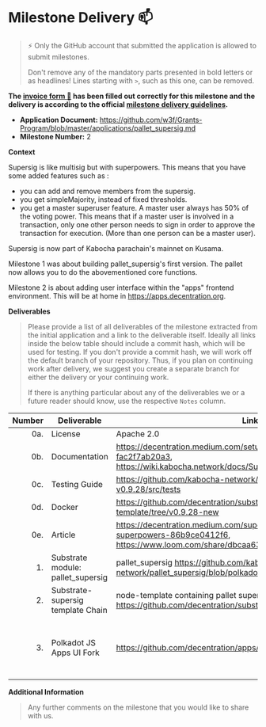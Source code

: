 # Milestone Delivery :mailbox:

> ⚡ Only the GitHub account that submitted the application is allowed to submit milestones. 
> 
> Don't remove any of the mandatory parts presented in bold letters or as headlines! Lines starting with `>`, such as this one, can be removed.

**The [invoice form :pencil:](https://docs.google.com/forms/d/e/1FAIpQLSfmNYaoCgrxyhzgoKQ0ynQvnNRoTmgApz9NrMp-hd8mhIiO0A/viewform) has been filled out correctly for this milestone and the delivery is according to the official [milestone delivery guidelines](https://github.com/w3f/Grants-Program/blob/master/docs/milestone-deliverables-guidelines.md).**  

* **Application Document:** https://github.com/w3f/Grants-Program/blob/master/applications/pallet_supersig.md
* **Milestone Number:** 2

**Context** 

Supersig is like multisig but with superpowers. This means that you have some added features such as :

- you can add and remove members from the supersig.
- you get simpleMajority, instead of fixed thresholds. 
- you get a master superuser feature. A master user always has 50% of the voting power. This means that if a master user is involved in a transaction, only one other person needs to sign in order to approve the transaction for execution. (More than one person can be a master user). 

Supersig is now part of Kabocha parachain's mainnet on Kusama. 

Milestone 1 was about building pallet_supersig's first version. The pallet now allows you to do the abovementioned core functions. 

Milestone 2 is about adding user interface within the "apps" frontend environment. This will be at home in https://apps.decentration.org. 

**Deliverables**
> Please provide a list of all deliverables of the milestone extracted from the initial application and a link to the deliverable itself. Ideally all links inside the below table should include a commit hash, which will be used for testing. If you don't provide a commit hash, we will work off the default branch of your repository. Thus, if you plan on continuing work after delivery, we suggest you create a separate branch for either the delivery or your continuing work. 
> 
> If there is anything particular about any of the deliverables we or a future reader should know, use the respective `Notes` column.

| Number | Deliverable | Link | Notes |
| -----: | ----------- | ------------- | ---------- | 
| 0a. | License | Apache 2.0  |  | |
| 0b. | Documentation | https://decentration.medium.com/setup-for-testing-supersig-ui-m2-fac2f7ab20a3, https://wiki.kabocha.network/docs/Supersig/introduction | 2 links |
| 0c. | Testing Guide | https://github.com/kabocha-network/pallet_supersig/tree/polkadot-v0.9.28/src/tests | cargo test `INSERT FILENAME` |
| 0d. | Docker |  https://github.com/decentration/substrate-supersig-template/tree/v0.9.28-new | |
| 0e. | Article  | https://decentration.medium.com/supersig-like-multisig-but-with-superpowers-86b9ce0412f6,   https://www.loom.com/share/dbcaa6319b1a4644aacb709aa0e38783 | Article and video for reviewers |
| 1. | Substrate module: pallet_supersig |  pallet_supersig https://github.com/kabocha-network/pallet_supersig/blob/polkadot-v0.9.28/src/lib.rs | |
| 2. | Substrate-supersig template Chain | node-template containing pallet supersig and rpc functions https://github.com/decentration/substrate-supersig-template | |
| 3. | Polkadot JS Apps UI Fork | https://github.com/decentration/apps/tree/page-supersig-m2-new  | use branch `page-supersig-m2-new` be sure to follow this guide with simple steps to install everything https://decentration.medium.com/setup-for-testing-supersig-ui-m2-fac2f7ab20a3 | |

**Additional Information**
> Any further comments on the milestone that you would like to share with us.
